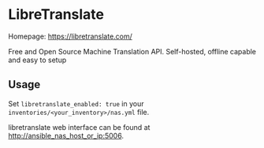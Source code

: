 # LibreTranslate

Homepage: <https://libretranslate.com/>

Free and Open Source Machine Translation API. Self-hosted, offline capable and easy to setup

## Usage

Set `libretranslate_enabled: true` in your `inventories/<your_inventory>/nas.yml` file.

libretranslate web interface can be found at <http://ansible_nas_host_or_ip:5006>.

